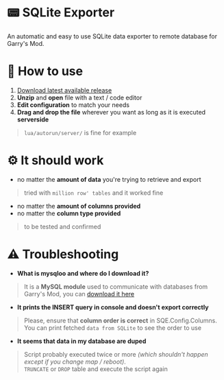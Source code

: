 # 📟 SQLite Exporter 
An automatic and easy to use SQLite data exporter to remote database for Garry's Mod.

# 📃 How to use
1. [Download latest available release](https://github.com/dotCore-off/sqlite-exporter/releases)
2. **Unzip** and **open** file with a text / code editor
3. **Edit configuration** to match your needs
4. **Drag and drop the file** wherever you want as long as it is executed **serverside**
> `lua/autorun/server/` is fine for example

# ⚙️ It should work
- no matter the **amount of data** you're trying to retrieve and export
> tried with `million row' tables` and it worked fine
- no matter the **amount of columns provided**
- no matter the **column type provided**
> to be tested and confirmed

# ⚠️ Troubleshooting
- **What is mysqloo and where do I download it?**
> It is a **MySQL module** used to communicate with databases from Garry's Mod, you can [download it here](https://github.com/FredyH/MySQLOO)

- **It prints the INSERT query in console and doesn't export correctly**
> Please, ensure that **column order is correct** in SQE.Config.Columns.  
> You can print fetched `data from SQLite` to see the order to use

- **It seems that data in my database are duped**
> Script probably executed twice or more *(which shouldn't happen except if you change map / reboot)*.  
> `TRUNCATE` or `DROP` table and execute the script again
